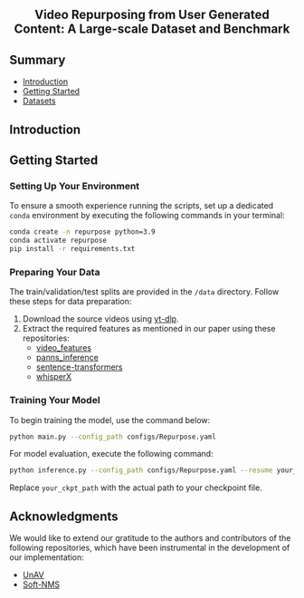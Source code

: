 <h2 align="center">Video Repurposing from User Generated Content: A Large-scale Dataset and Benchmark</h2>


## Summary

* [Introduction](#introduction)
* [Getting Started](#getting-started)
* [Datasets](#datasets)

## Introduction


## Getting Started

### Setting Up Your Environment
To ensure a smooth experience running the scripts, set up a dedicated `conda` environment by executing the following commands in your terminal:

```bash
conda create -n repurpose python=3.9
conda activate repurpose
pip install -r requirements.txt
```

### Preparing Your Data

The train/validation/test splits are provided in the `/data` directory. Follow these steps for data preparation:

1. Download the source videos using [yt-dlp](https://github.com/yt-dlp/yt-dlp).
2. Extract the required features as mentioned in our paper using these repositories:
   - [video_features](https://github.com/v-iashin/video_features)
   - [panns_inference](https://github.com/qiuqiangkong/panns_inference)
   - [sentence-transformers](https://github.com/UKPLab/sentence-transformers)
   - [whisperX](https://github.com/m-bain/whisperX)

### Training Your Model
To begin training the model, use the command below:

```bash
python main.py --config_path configs/Repurpose.yaml
```

For model evaluation, execute the following command:

```bash
python inference.py --config_path configs/Repurpose.yaml --resume your_ckpt_path
```
Replace `your_ckpt_path` with the actual path to your checkpoint file.

## Acknowledgments

We would like to extend our gratitude to the authors and contributors of the following repositories, which have been instrumental in the development of our implementation:

- [UnAV](https://github.com/ttgeng233/UnAV)
- [Soft-NMS](https://github.com/DocF/Soft-NMS)
